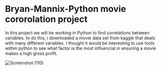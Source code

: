 # Bryan-Mannix-Python movie cororolation project 
 In this project we will be working in Python to find correlations between variables. to do this, i downloaded a movie data set from kaggle that deals
 with many different variables. I thought it would be interesting to use tools within python to see what factor is the most influencial in ensuring a 
 movie makes a high gross profit. 


![Screenshot (110)](https://user-images.githubusercontent.com/84920516/124481188-f121e100-dd9f-11eb-8b85-8f2ea0082bea.png)













